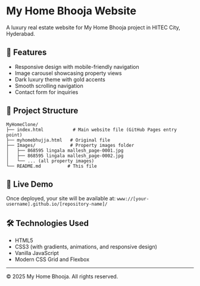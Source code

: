 # My Home Bhooja Website

A luxury real estate website for My Home Bhooja project in HITEC City, Hyderabad.

## 🌟 Features
- Responsive design with mobile-friendly navigation
- Image carousel showcasing property views
- Dark luxury theme with gold accents
- Smooth scrolling navigation
- Contact form for inquiries

## 📁 Project Structure
```
MyHomeClone/
├── index.html           # Main website file (GitHub Pages entry point)
├── myhomebhujja.html   # Original file
├── Images/             # Property images folder
│   ├── 868595 lingala mallesh_page-0001.jpg
│   ├── 868595 lingala mallesh_page-0002.jpg
│   └── ... (all property images)
└── README.md          # This file
```

## 🚀 Live Demo
Once deployed, your site will be available at: `www://[your-username].github.io/[repository-name]/`

## 🛠 Technologies Used
- HTML5
- CSS3 (with gradients, animations, and responsive design)
- Vanilla JavaScript
- Modern CSS Grid and Flexbox

---
© 2025 My Home Bhooja. All rights reserved.
